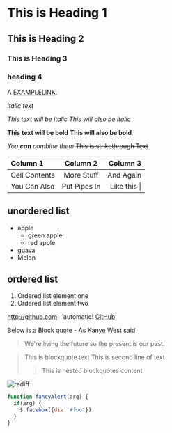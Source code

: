 # This is Heading 1 #
## This is Heading 2 ##
### This is Heading 3 ###
### heading 4 ###
A [EXAMPLELINK](http://example.com "Title").


_italic text_

*This text will be italic*
_This will also be italic_

**This text will be bold**
__This will also be bold__

_You **can** combine them_
~~This is strikethrough Text~~

| Column 1       | Column 2     | Column 3     |
| :------------- | :----------: | -----------: |
|  Cell Contents | More Stuff   | And Again    |
| You Can Also   | Put Pipes In | Like this \| |

## unordered list ##

* apple
  * green apple
  * red apple
 * guava
 * Melon
 
 ## ordered list ##
 1. Ordered list element one
2. Ordered list element two
 
http://github.com - automatic!
[GitHub](http://github.com)

Below is a Block quote -
As Kanye West said:

> We're living the future so
> the present is our past.

> This is blockquote text
> This is second line of text
>> This is nested blockquotes content



![rediff](https://user-images.githubusercontent.com/87699824/128619839-ebbac48a-3a88-4717-a44b-bf7678f421b7.png)

```javascript
function fancyAlert(arg) {
  if(arg) {
    $.facebox({div:'#foo'})
  }
}
```
